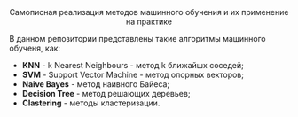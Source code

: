 <center>Самописная реализация методов машинного обучения и их применение на практике</center>

В данном репозитории представлены такие алгоритмы машинного обученя, как:
* **KNN** - k Nearest Neighbours - метод k ближайшх соседей;
* **SVM** - Support Vector Machine - метод опорных векторов;
* **Naive Bayes** - метод наивного Байеса;
* **Decision Tree** - метод решающих деревьев;
* **Clastering** - методы кластеризации.
